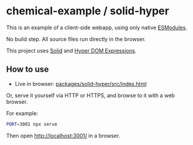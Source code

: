# chemical-example / solid-hyper

This is an example of a client-side webapp, using only native
[ESModules](https://developer.mozilla.org/en-US/docs/Web/JavaScript/Guide/Modules).

No build step. All source files run directly in the browser.

This project uses [Solid](https://github.com/ryansolid/solid) and
[Hyper DOM Expressions](https://github.com/ryansolid/dom-expressions/tree/master/packages/hyper-dom-expressions).

## How to use

- Live in browser:
  [packages/solid-hyper/src/index.html](https://raw.githack.com/hugojosefson/chemical-example/master/packages/solid-hyper/src/index.html)

Or, serve it yourself via HTTP or HTTPS, and browse to it with a web browser.

For example:

```bash
PORT=3001 npx serve
```

Then open [http://localhost:3001/](http://localhost:3001/) in a browser.
